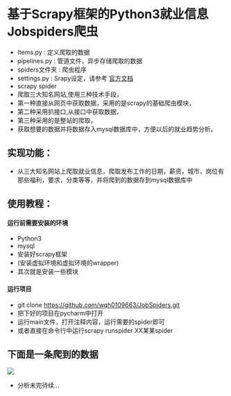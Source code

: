 # 基于Scrapy框架的Python3就业信息Jobspiders爬虫
* Items.py : 定义爬取的数据
* pipelines.py : 管道文件，异步存储爬取的数据
* spiders文件夹 : 爬虫程序
* settings.py : Srapy设定，请参考 [官方文档](https://scrapy-chs.readthedocs.io/zh_CN/latest/topics/settings.html#topics-settings-ref)
* scrapy spider
* 爬取三大知名网站,使用三种技术手段，
* 第一种直接从网页中获取数据，采用的是scrapy的基础爬虫模块，
* 第二种采用扒接口,从接口中获取数据，
* 第三种采用的是整站的爬取，
* 获取想要的数据并将数据存入mysql数据库中，方便以后的就业趋势分析。
## 实现功能：
* 从三大知名网站上爬取就业信息，爬取发布工作的日期，薪资，城市，岗位有那些福利，要求，分类等等，并将爬到的数据存到mysql数据库中
##  使用教程：
####  运行前需要安装的环境
* Python3
* mysql
* 安装好scrapy框架
* (安装虚拟环境和虚拟环境的wrapper)
* 其次就是安装一些模块
####  运行项目
* git clone https://github.com/wqh0109663/JobSpiders.git
* 把下好的项目在pycharm中打开
* 运行main文件，打开注释内容，运行需要的spider即可
* 或者直接在命令行中运行scrapy runspider XX某某spider

##  下面是一条爬到的数据

![](https://github.com/wqh0109663/JobSpiders/raw/master/JobSpiders/images/java.png)   


* 分析未完待续...  
